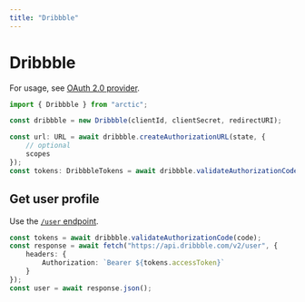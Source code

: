 ```yaml
---
title: "Dribbble"
---
```


# Dribbble

For usage, see [OAuth 2.0 provider](/guides/oauth2).

```ts
import { Dribbble } from "arctic";

const dribbble = new Dribbble(clientId, clientSecret, redirectURI);
```

```ts
const url: URL = await dribbble.createAuthorizationURL(state, {
	// optional
	scopes
});
const tokens: DribbbleTokens = await dribbble.validateAuthorizationCode(code);
```

## Get user profile

Use the [`/user` endpoint](https://developer.dribbble.com/v2/user).

```ts
const tokens = await dribbble.validateAuthorizationCode(code);
const response = await fetch("https://api.dribbble.com/v2/user", {
	headers: {
		Authorization: `Bearer ${tokens.accessToken}`
	}
});
const user = await response.json();
```
